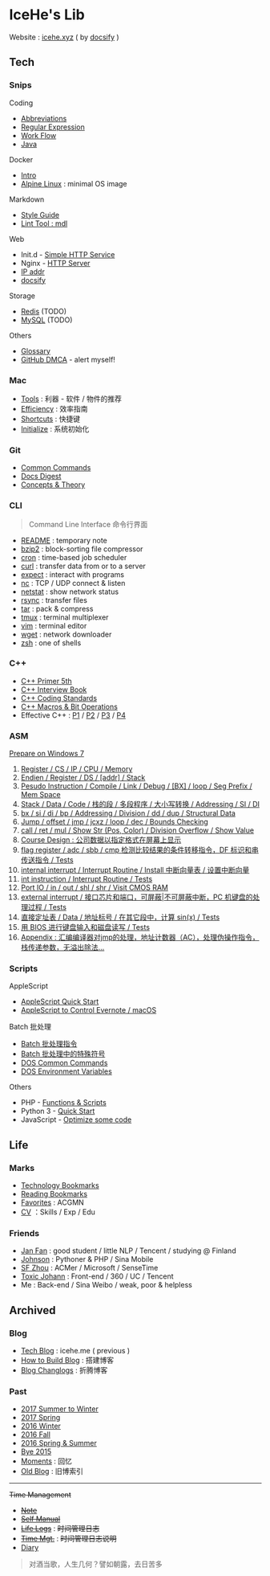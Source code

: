 # IceHe's Lib

Website : [icehe.xyz](https://icehe.xyz) ( by [docsify](_docsify/README.md) )

## Tech

### Snips

Coding

- [Abbreviations](snips/abbrs.md)
- [Regular Expression](snips/regex.md)
- [Work Flow](snips/work-flow.md)
- [Java](snips/java/README.md)

Docker

- [Intro](snips/docker/README.md)
- [Alpine Linux](snips/docker/alpine/README.md) : minimal OS image

Markdown

- [Style Guide](snips/markdown/README.md)
- [Lint Tool : mdl](snips/markdown/lint/README.md)

Web

- Init.d - [Simple HTTP Service](snips/init.d/README.md)
- Nginx - [HTTP Server](snips/nginx/README.md)
- [IP addr](snips/ip.md)
- [docsify](_docsify/README.md)

Storage

- [Redis](snips/redis/README.md) (TODO)
- [MySQL](snips/mysql/README.md) (TODO)

Others

- [Glossary](snips/glossary.md)
- [GitHub DMCA](snips/github-dmca.md) - alert myself!

### Mac

- [Tools](marks/tools/README.md) : 利器 - 软件 / 物件的推荐
- [Efficiency](mac/efficiency.md) : 效率指南
- [Shortcuts](mac/shortcuts/README.md) : 快捷键
- [Initialize](mac/initialize.md) : 系统初始化

### Git

- [Common Commands](git/README.md)
- [Docs Digest](git/docs-digest.md)
- [Concepts & Theory](git/concepts-n-theory.md)

### CLI

> Command Line Interface 命令行界面

- [README](commands/README.md) : temporary note
- [bzip2](commands/bzip2.md) : block-sorting file compressor
- [cron](commands/cron.md) : time-based job scheduler
- [curl](commands/curl.md) : transfer data from or to a server
- [expect](commands/expect.md) : interact with programs
- [nc](commands/nc.md) : TCP / UDP connect & listen
- [netstat](commands/netstat.md) : show network status
- [rsync](commands/rsync/README.md) : transfer files
- [tar](commands/tar.md) : pack & compress
- [tmux](commands/tmux.md) : terminal multiplexer
- [vim](commands/vim.md) : terminal editor
- [wget](commands/wget.md) : network downloader
- [zsh](commands/zsh.md) : one of shells

<!-- - [awk-sed-grep](commands/awk-sed-grep_tmp.md) -->
<!-- - [useful](commands/useful_tmp.md) -->

<!-- TODO -->

<!-- - awk / sed / grep / xargs -->

### C++

- [C++ Primer 5th](cpp/primer-5th.md)
- [C++ Interview Book](cpp/interview-book.md)
- [C++ Coding Standards](cpp/code-standards.md)
- [C++ Macros & Bit Operations](cpp/macro-n-bit-operations.md)
- Effective C++ : [P1](cpp/effective-cpp-reading-note-1.md) / [P2](cpp/effective-cpp-reading-note-2.md) / [P3](cpp/effective-cpp-reading-note-3.md) / [P4](cpp/effective-cpp-reading-note-4.md)

### ASM

[Prepare on Windows 7](asm/prepare-on-windows-7.md)

1. [Register / CS / IP / CPU / Memory](asm/learning-note-1.md)
2. [Endien / Register / DS / [addr] / Stack](asm/learning-note-2.md)
3. [Pesudo Instruction / Compile / Link / Debug / [BX] / loop / Seg Prefix  / Mem Space](asm/learning-note-3.md)
4. [Stack / Data / Code / 栈的段 / 多段程序 / 大小写转换 / Addressing / SI / DI](asm/learning-note-4.md)
5. [bx / si / di / bp / Addressing / Division / dd / dup / Structural Data](asm/learning-note-5.md)
6. [Jump / offset / jmp / jcxz / loop / dec / Bounds Checking](asm/learning-note-6.md)
7. [call / ret / mul / Show Str (Pos, Color) / Division Overflow / Show Value](asm/learning-note-7.md)
8. [Course Design : 公司数据以指定格式在屏幕上显示](asm/learning-note-8.md)
9. [flag register / adc / sbb / cmp 检测比较结果的条件转移指令，DF 标识和串传送指令 / Tests](asm/learning-note-9.md)
10. [internal interrupt / Interrupt Routine / Install 中断向量表 / 设置中断向量](asm/learning-note-10.md)
11. [int instruction / Interrupt Routine / Tests](asm/learning-note-11.md)
12. [Port IO / in / out / shl / shr / Visit CMOS RAM](asm/learning-note-12.md)
13. [external interrupt / 接口芯片和端口，可屏蔽|不可屏蔽中断，PC 机键盘的处理过程 / Tests](asm/learning-note-13.md)
14. [直接定址表 / Data / 地址标号 / 在其它段中，计算 sin(x) / Tests](asm/learning-note-14.md)
15. [用 BIOS 进行键盘输入和磁盘读写 / Tests](asm/learning-note-15.md)
16. [Appendix : 汇编编译器对jmp的处理，地址计数器（AC），处理伪操作指令，栈传递参数，无溢出除法…](asm/learning-note-16.md)

### Scripts

AppleScript

- [AppleScript Quick Start](scripts/applescript/quick-start.md)
- [AppleScript to Control Evernote / macOS](scripts/applescript/evernote-macos.md)

Batch 批处理

- [Batch 批处理指令](scripts/batch/commands.md)
- [Batch 批处理中的特殊符号](scripts/batch/dos-special-symbol.md)
- [DOS Common Commands](scripts/batch/dos-common-commands.md)
- [DOS Environment Variables](scripts/batch/dos-environment-variable.md)

Others

- PHP - [Functions & Scripts](scripts/php/README.md)
- Python 3 - [Quick Start](scripts/python/quick-start.md)
- JavaScript - [Optimize some code](scripts/javascript/optimize-some-code.md)

## Life

### Marks

- [Technology Bookmarks](marks/tech.md)
- [Reading Bookmarks](marks/read.md)
- [Favorites](marks/favourites.md) : ACGMN
- [CV](marks/cv.md) ：Skills / Exp / Edu

<!--     - 微博视频平台 / 服务端 / Java -->
<!--     - 微博移动应用服务 / 服务端 / PHP -->
<!--     - 华南理工 / 软件工程 / 本科 -->

### Friends

- [Jan Fan](http://janfan.cn/) : good student / little NLP / Tencent / studying @ Finland
- [Johnson](http://mrzys.coding.me/) : Pythoner & PHP / Sina Mobile
- [SF Zhou](http://sf-zhou.github.io/) : ACMer / Microsoft / SenseTime
- [Toxic Johann](https://github.com/toxic-johann/toxic-johann.github.io/issues) : Front-end / 360 / UC / Tencent
- Me : Back-end / Sina Weibo / weak, poor & helpless

## Archived

### Blog

- [Tech Blog](https://icehe.me) : icehe.me ( previous )
- [How to Build Blog](_archived/blog/build-blog.md) : 搭建博客
- [Blog Changlogs](_archived/blog/blog-changelog.md) : 折腾博客

### Past

- [2017 Summer to Winter](_archived/past/2017-summer-2-winter.md)
- [2017 Spring](_archived/past/2017-spring.md)
- [2016 Winter](_archived/past/2016-winter.md)
- [2016 Fall](_archived/past/2016-fall.md)
- [2016 Spring & Summer](_archived/past/2016-summer.md)
- [Bye 2015](_archived/past/2015-bye.md)
- [Moments](_archived/past/moments.md) : 回忆
- [Old Blog](_archived/past/old-blog.md) : 旧博索引

---

~~Time Management~~

- [~~Note~~](_archived/think/life-note.md)
- [~~Self Manual~~](_archived/think/life-manual.md)
- [~~Life Logs~~](_archived/lifelogs.md) : ~~时间管理日志~~
- [~~Time Mgt.~~](_archived/think/time-mgt.md) : ~~时间管理日志说明~~
- [Diary](diary/README.md)

> 对酒当歌，人生几何？譬如朝露，去日苦多
